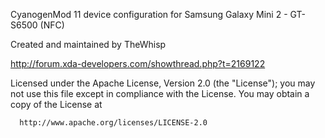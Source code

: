 CyanogenMod 11 device configuration for Samsung Galaxy Mini 2 - GT-S6500 (NFC)

Created and maintained by TheWhisp

http://forum.xda-developers.com/showthread.php?t=2169122

Licensed under the Apache License, Version 2.0 (the "License");
 you may not use this file except in compliance with the License.
 You may obtain a copy of the License at

      http://www.apache.org/licenses/LICENSE-2.0